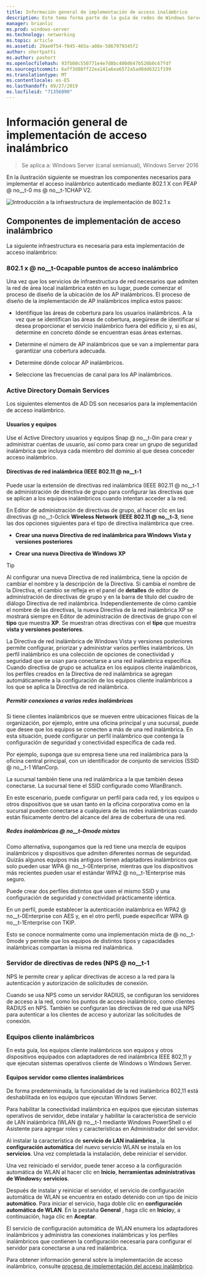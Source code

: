 ```yaml
---
title: Información general de implementación de acceso inalámbrico
description: Este tema forma parte de la guía de redes de Windows Server 2016 "implementación de acceso inalámbrico autenticado mediante 802.1 X basado en contraseña".
manager: brianlic
ms.prod: windows-server
ms.technology: networking
ms.topic: article
ms.assetid: 29ae0f54-f045-465a-a08e-5867979345f2
author: shortpatti
ms.author: pashort
ms.openlocfilehash: 93fb80c550771e4e7d8bc400d647b520b0c67fdf
ms.sourcegitcommit: 6aff3d88ff22ea141a6ea6572a5ad8dd6321f199
ms.translationtype: MT
ms.contentlocale: es-ES
ms.lasthandoff: 09/27/2019
ms.locfileid: "71356090"
---
```

# <a name="wireless-access-deployment-overview"></a>Información general de implementación de acceso inalámbrico

>Se aplica a: Windows Server (canal semianual), Windows Server 2016

En la ilustración siguiente se muestran los componentes necesarios para implementar el acceso inalámbrico autenticado mediante 802.1 X con PEAP @ no__t-0 ms @ no__t-1CHAP V2.  

![Introducción a la infraestructura de implementación de 802.1 x](../../../media/8021X-Deploy-Overview/8021X-Deploy-Overview.jpg)

## <a name="wireless-access-deployment-components"></a>Componentes de implementación de acceso inalámbrico
La siguiente infraestructura es necesaria para esta implementación de acceso inalámbrico:

### <a name="8021x-capable-wireless-access-points"></a>802.1 x @ no__t-0capable puntos de acceso inalámbrico
Una vez que los servicios de infraestructura de red necesarios que admiten la red de área local inalámbrica estén en su lugar, puede comenzar el proceso de diseño de la ubicación de los AP inalámbricos. El proceso de diseño de la implementación de AP inalámbricos implica estos pasos:

- Identifique las áreas de cobertura para los usuarios inalámbricos. A la vez que se identifican las áreas de cobertura, asegúrese de identificar si desea proporcionar el servicio inalámbrico fuera del edificio y, si es así, determine en concreto dónde se encuentran esas áreas externas.

- Determine el número de AP inalámbricos que se van a implementar para garantizar una cobertura adecuada.

- Determine dónde colocar AP inalámbricos.

- Seleccione las frecuencias de canal para los AP inalámbricos.

### <a name="active-directory-domain-services"></a>Active Directory Domain Services
Los siguientes elementos de AD DS son necesarios para la implementación de acceso inalámbrico.

#### <a name="users-and-computers"></a>Usuarios y equipos

Use el Active Directory usuarios y equipos Snap @ no__t-0in para crear y administrar cuentas de usuario, así como para crear un grupo de seguridad inalámbrica que incluya cada miembro del dominio al que desea conceder acceso inalámbrico.

#### <a name="wireless-network-ieee-80211-policies"></a>Directivas de red inalámbrica \(IEEE 802.11 @ no__t-1

Puede usar la extensión de directivas red inalámbrica \(IEEE 802.11 @ no__t-1 de administración de directiva de grupo para configurar las directivas que se aplican a los equipos inalámbricos cuando intentan acceder a la red.

En Editor de administración de directivas de grupo, al hacer clic en las directivas @ no__t-0click **Wireless Network \(IEEE 802.11 @ no__t-3**, tiene las dos opciones siguientes para el tipo de directiva inalámbrica que cree.

- **Crear una nueva Directiva de red inalámbrica para Windows Vista y versiones posteriores**

- **Crear una nueva Directiva de Windows XP**

>[!TIP]
>Al configurar una nueva Directiva de red inalámbrica, tiene la opción de cambiar el nombre y la descripción de la Directiva. Si cambia el nombre de la Directiva, el cambio se refleja en el panel de **detalles** de editor de administración de directivas de grupo y en la barra de título del cuadro de diálogo Directiva de red inalámbrica. Independientemente de cómo cambie el nombre de las directivas, la nueva Directiva de la red inalámbrica XP se mostrará siempre en Editor de administración de directivas de grupo con el **tipo** que muestra **XP**. Se muestran otras directivas con el **tipo** que muestra **vista y versiones posteriores**.  

La Directiva de red inalámbrica de Windows Vista y versiones posteriores permite configurar, priorizar y administrar varios perfiles inalámbricos. Un perfil inalámbrico es una colección de opciones de conectividad y seguridad que se usan para conectarse a una red inalámbrica específica. Cuando directiva de grupo se actualiza en los equipos cliente inalámbricos, los perfiles creados en la Directiva de red inalámbrica se agregan automáticamente a la configuración de los equipos cliente inalámbricos a los que se aplica la Directiva de red inalámbrica.

##### <a name="allowing-connections-to-multiple-wireless-networks"></a>Permitir conexiones a varias redes inalámbricas

Si tiene clientes inalámbricos que se mueven entre ubicaciones físicas de la organización, por ejemplo, entre una oficina principal y una sucursal, puede que desee que los equipos se conecten a más de una red inalámbrica. En esta situación, puede configurar un perfil inalámbrico que contenga la configuración de seguridad y conectividad específica de cada red.

Por ejemplo, suponga que su empresa tiene una red inalámbrica para la oficina central principal, con un identificador de conjunto de servicios \(SSID @ no__t-1 WlanCorp.

La sucursal también tiene una red inalámbrica a la que también desea conectarse. La sucursal tiene el SSID configurado como WlanBranch.

En este escenario, puede configurar un perfil para cada red, y los equipos u otros dispositivos que se usan tanto en la oficina corporativa como en la sucursal pueden conectarse a cualquiera de las redes inalámbricas cuando están físicamente dentro del alcance del área de cobertura de una red.

##### <a name="mixed-mode-wireless-networks"></a>Redes inalámbricas @ no__t-0mode mixtas

Como alternativa, supongamos que la red tiene una mezcla de equipos inalámbricos y dispositivos que admiten diferentes normas de seguridad. Quizás algunos equipos más antiguos tienen adaptadores inalámbricos que solo pueden usar WPA @ no__t-0Enterprise, mientras que los dispositivos más recientes pueden usar el estándar WPA2 @ no__t-1Enterprise más seguro.

Puede crear dos perfiles distintos que usen el mismo SSID y una configuración de seguridad y conectividad prácticamente idéntica.

En un perfil, puede establecer la autenticación inalámbrica en WPA2 @ no__t-0Enterprise con AES y, en el otro perfil, puede especificar WPA @ no__t-1Enterprise con TKIP.

Esto se conoce normalmente como una implementación mixta de @ no__t-0mode y permite que los equipos de distintos tipos y capacidades inalámbricas compartan la misma red inalámbrica.

### <a name="network-policy-server-nps"></a>Servidor de directivas de redes \(NPS @ no__t-1
NPS le permite crear y aplicar directivas de acceso a la red para la autenticación y autorización de solicitudes de conexión.

Cuando se usa NPS como un servidor RADIUS, se configuran los servidores de acceso a la red, como los puntos de acceso inalámbrico, como clientes RADIUS en NPS. También se configuran las directivas de red que usa NPS para autenticar a los clientes de acceso y autorizar las solicitudes de conexión.  

### <a name="wireless-client-computers"></a>Equipos cliente inalámbricos
En esta guía, los equipos cliente inalámbricos son equipos y otros dispositivos equipados con adaptadores de red inalámbrica IEEE 802,11 y que ejecutan sistemas operativos cliente de Windows o Windows Server.

#### <a name="server-computers-as-wireless-clients"></a>Equipos servidor como clientes inalámbricos

De forma predeterminada, la funcionalidad de la red inalámbrica 802,11 está deshabilitada en los equipos que ejecutan Windows Server.

Para habilitar la conectividad inalámbrica en equipos que ejecutan sistemas operativos de servidor, debe instalar y habilitar la característica de servicio de LAN inalámbrica \(WLAN @ no__t-1 mediante Windows PowerShell o el Asistente para agregar roles y características en Administrador del servidor.

Al instalar la característica de **servicio de LAN inalámbrica** , la **configuración automática** del nuevo servicio WLAN se instala en los **servicios**. Una vez completada la instalación, debe reiniciar el servidor.

Una vez reiniciado el servidor, puede tener acceso a la configuración automática de WLAN al hacer clic en **Inicio**, **herramientas administrativas de Windows**y **servicios**.

Después de instalar y reiniciar el servidor, el servicio de configuración automática de WLAN se encuentra en estado detenido con un tipo de inicio **automático**. Para iniciar el servicio, haga doble clic en **configuración automática de WLAN**. En la pestaña **General** , haga clic en **Inicio**y, a continuación, haga clic en **Aceptar**.

El servicio de configuración automática de WLAN enumera los adaptadores inalámbricos y administra las conexiones inalámbricas y los perfiles inalámbricos que contienen la configuración necesaria para configurar el servidor para conectarse a una red inalámbrica.

Para obtener información general sobre la implementación de acceso inalámbrico, consulte [proceso de implementación del acceso inalámbrico](c-wireless-access-deploy-process.md).
